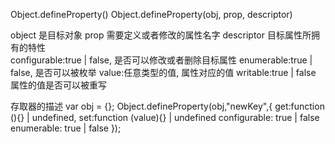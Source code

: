 
Object.defineProperty()
Object.defineProperty(obj, prop, descriptor)

object 是目标对象 
prop 需要定义或者修改的属性名字
descriptor 目标属性所拥有的特性  
    configurable:true | false,  是否可以修改或者删除目标属性
    enumerable:true | false,    是否可以被枚举
    value:任意类型的值,         属性对应的值
    writable:true | false       属性的值是否可以被重写

存取器的描述
var obj = {};
Object.defineProperty(obj,"newKey",{
    get:function (){} | undefined,
    set:function (value){} | undefined
    configurable: true | false
    enumerable: true | false
});